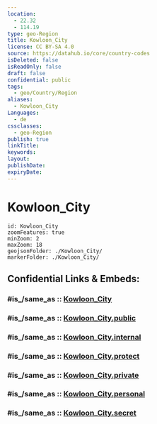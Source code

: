 ```yaml
---
location:
  - 22.32
  - 114.19
type: geo-Region
title: Kowloon_City
license: CC BY-SA 4.0
source: https://datahub.io/core/country-codes
isDeleted: false
isReadOnly: false
draft: false
confidential: public
tags:
  - geo/Country/Region
aliases:
  - Kowloon_City
Languages:
  - de
cssclasses:
  - geo-Region
publish: true
linkTitle:
keywords:
layout:
publishDate:
expiryDate:
---
```


# Kowloon_City

```leaflet
id: Kowloon_City
zoomFeatures: true 
minZoom: 2 
maxZoom: 18
geojsonFolder: ./Kowloon_City/
markerFolder: ./Kowloon_City/
```


## Confidential Links & Embeds: 

### #is_/same_as :: [Kowloon_City](/_Standards/Earth/Continent/Asia/Asia~East/China/Hong_Kong/Counties/Kowloon_City.md) 

### #is_/same_as :: [Kowloon_City.public](/_public/Earth/Continent/Asia/Asia~East/China/Hong_Kong/Counties/Kowloon_City.public.md) 

### #is_/same_as :: [Kowloon_City.internal](/_internal/Earth/Continent/Asia/Asia~East/China/Hong_Kong/Counties/Kowloon_City.internal.md) 

### #is_/same_as :: [Kowloon_City.protect](/_protect/Earth/Continent/Asia/Asia~East/China/Hong_Kong/Counties/Kowloon_City.protect.md) 

### #is_/same_as :: [Kowloon_City.private](/_private/Earth/Continent/Asia/Asia~East/China/Hong_Kong/Counties/Kowloon_City.private.md) 

### #is_/same_as :: [Kowloon_City.personal](/_personal/Earth/Continent/Asia/Asia~East/China/Hong_Kong/Counties/Kowloon_City.personal.md) 

### #is_/same_as :: [Kowloon_City.secret](/_secret/Earth/Continent/Asia/Asia~East/China/Hong_Kong/Counties/Kowloon_City.secret.md)

